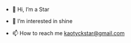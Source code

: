 - 👋 Hi, I’m a Star
- 👀 I’m interested in shine


- 📫 How to reach me kaotyckstar@gmail.com

<!---
 is a ✨ special ✨ repository because its `README.md` (this file) appears on your GitHub profile.
You can click the Preview link to take a look at your changes.
--->




